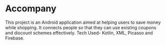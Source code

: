 # Accompany
This project is an Android application aimed at helping users to save money while shopping. 
It connects people so that they can use existing coupons and discount schemes effectively.
Tech Used- Kotlin, XML, Picasso and Firebase.
